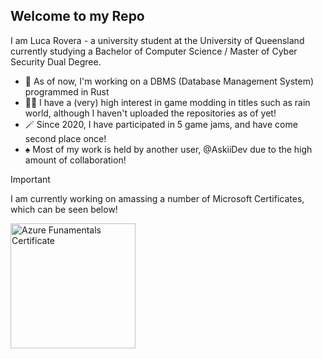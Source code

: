 ## Welcome to my Repo

I am Luca Rovera - a university student at the University of Queensland currently studying a Bachelor of Computer Science / Master of Cyber Security Dual Degree.
- 🔮 As of now, I'm working on a DBMS (Database Management System) programmed in Rust 
- 🧙‍♂️ I have a (very) high interest in game modding in titles such as rain world, although I haven't uploaded the repositories as of yet! 
- 🪄 Since 2020, I have participated in 5 game jams, and have come second place once!
- ♠️ Most of my work is held by another user, @AskiiDev due to the high amount of collaboration!

> [!IMPORTANT]
> I am currently working on amassing a number of Microsoft Certificates, which can be seen below!


<img src="images/Microsoft Azure Fundamentals Certificate.png" alt="Azure Funamentals Certificate" width="200" />
